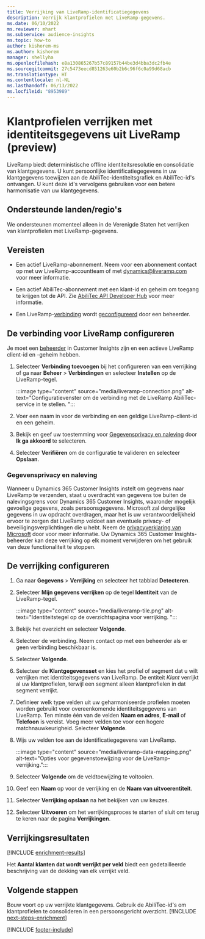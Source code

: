 ```yaml
---
title: Verrijking van LiveRamp-identificatiegegevens
description: Verrijk klantprofielen met LiveRamp-gegevens.
ms.date: 06/10/2022
ms.reviewer: mhart
ms.subservice: audience-insights
ms.topic: how-to
author: kishorem-ms
ms.author: kishorem
manager: shellyha
ms.openlocfilehash: e8a130865267b57c89157b44be3d4bba3dc2fb4e
ms.sourcegitcommit: 27c5473eecd851263e60b2b6c96f6c0a99d68acb
ms.translationtype: HT
ms.contentlocale: nl-NL
ms.lasthandoff: 06/13/2022
ms.locfileid: "8953989"
---
```

# <a name="enrich-customer-profiles-with-identity-data-from-liveramp-preview"></a>Klantprofielen verrijken met identiteitsgegevens uit LiveRamp (preview)

LiveRamp biedt deterministische offline identiteitsresolutie en consolidatie van klantgegevens. U kunt persoonlijke identificatiegegevens in uw klantgegevens toewijzen aan de AbiliTec-identiteitsgrafiek en AbiliTec-id's ontvangen. U kunt deze id's vervolgens gebruiken voor een betere harmonisatie van uw klantgegevens.

## <a name="supported-countriesregions"></a>Ondersteunde landen/regio's

We ondersteunen momenteel alleen in de Verenigde Staten het verrijken van klantprofielen met LiveRamp-gegevens.

## <a name="prerequisites"></a>Vereisten

- Een actief LiveRamp-abonnement. Neem voor een abonnement contact op met uw LiveRamp-accountteam of met [dynamics@liveramp.com](mailto:dynamics@liveramp.com) voor meer informatie.

- Een actief AbiliTec-abonnement met een klant-id en geheim om toegang te krijgen tot de API. Zie [AbiliTec API Developer Hub](https://developers.liveramp.com/abilitec-api/) voor meer informatie.

- Een LiveRamp-[verbinding](connections.md) wordt [geconfigureerd](#configure-the-connection-for-liveramp) door een beheerder.

## <a name="configure-the-connection-for-liveramp"></a>De verbinding voor LiveRamp configureren

Je moet een [beheerder](permissions.md#admin) in Customer Insights zijn en een actieve LiveRamp client-id en -geheim hebben.

1. Selecteer **Verbinding toevoegen** bij het configureren van een verrijking of ga naar **Beheer** > **Verbindingen** en selecteer **Instellen** op de LiveRamp-tegel.

   :::image type="content" source="media/liveramp-connection.png" alt-text="Configuratievenster om de verbinding met de LiveRamp AbiliTec-service in te stellen. ":::

1. Voer een naam in voor de verbinding en een geldige LiveRamp-client-id en een geheim.

1. Bekijk en geef uw toestemming voor [Gegevensprivacy en naleving](#data-privacy-and-compliance) door **Ik ga akkoord** te selecteren.

1. Selecteer **Verifiëren** om de configuratie te valideren en selecteer **Opslaan**.

### <a name="data-privacy-and-compliance"></a>Gegevensprivacy en naleving

Wanneer u Dynamics 365 Customer Insights instelt om gegevens naar LiveRamp te verzenden, staat u overdracht van gegevens toe buiten de nalevingsgrens voor Dynamics 365 Customer Insights, waaronder mogelijk gevoelige gegevens, zoals persoonsgegevens. Microsoft zal dergelijke gegevens in uw opdracht overdragen, maar het is uw verantwoordelijkheid ervoor te zorgen dat LiveRamp voldoet aan eventuele privacy- of beveiligingsverplichtingen die u hebt. Neem de [privacyverklaring van Microsoft](https://go.microsoft.com/fwlink/?linkid=396732) door voor meer informatie. Uw Dynamics 365 Customer Insights-beheerder kan deze verrijking op elk moment verwijderen om het gebruik van deze functionaliteit te stoppen.

## <a name="configure-the-enrichment"></a>De verrijking configureren

1. Ga naar **Gegevens** > **Verrijking** en selecteer het tabblad **Detecteren**.

1. Selecteer **Mijn gegevens verrijken** op de tegel **Identiteit** van de LiveRamp-tegel.

   :::image type="content" source="media/liveramp-tile.png" alt-text="Identiteitstegel op de overzichtspagina voor verrijking. ":::

1. Bekijk het overzicht en selecteer **Volgende**.

1. Selecteer de verbinding. Neem contact op met een beheerder als er geen verbinding beschikbaar is.

1. Selecteer **Volgende**.

1. Selecteer de **Klantgegevensset** en kies het profiel of segment dat u wilt verrijken met identiteitsgegevens van LiveRamp. De entiteit *Klant* verrijkt al uw klantprofielen, terwijl een segment alleen klantprofielen in dat segment verrijkt.

1. Definieer welk type velden uit uw geharmoniseerde profielen moeten worden gebruikt voor overeenkomende identiteitsgegevens van LiveRamp. Ten minste één van de velden **Naam en adres**, **E-mail** of **Telefoon** is vereist. Voeg meer velden toe voor een hogere matchnauwkeurigheid. Selecteer **Volgende**.

1. Wijs uw velden toe aan de identificatiegegevens van LiveRamp.

   :::image type="content" source="media/liveramp-data-mapping.png" alt-text="Opties voor gegevenstoewijzing voor de LiveRamp-verrijking.":::

1. Selecteer **Volgende** om de veldtoewijzing te voltooien.

1. Geef een **Naam** op voor de verrijking en de **Naam van uitvoerentiteit**.

1. Selecteer **Verrijking opslaan** na het bekijken van uw keuzes.

1. Selecteer **Uitvoeren** om het verrijkingsproces te starten of sluit om terug te keren naar de pagina **Verrijkingen**.

## <a name="enrichment-results"></a>Verrijkingsresultaten

[!INCLUDE [enrichment-results](includes/enrichment-results.md)]

Het **Aantal klanten dat wordt verrijkt per veld** biedt een gedetailleerde beschrijving van de dekking van elk verrijkt veld.

## <a name="next-steps"></a>Volgende stappen

Bouw voort op uw verrijkte klantgegevens. Gebruik de AbiliTec-id's om klantprofielen te consolideren in een persoonsgericht overzicht.
[!INCLUDE [next-steps-enrichment](includes/next-steps-enrichment.md)]

[!INCLUDE [footer-include](includes/footer-banner.md)]
